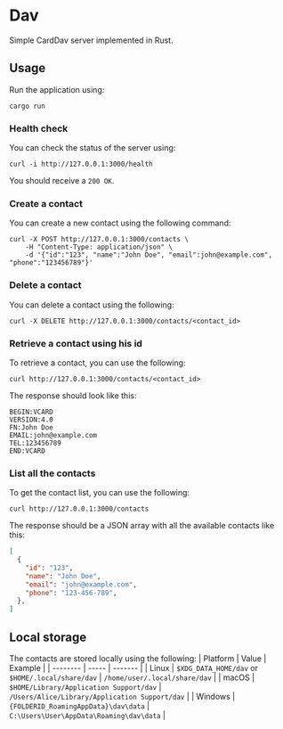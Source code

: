 # Dav

Simple CardDav server implemented in Rust.

## Usage

Run the application using:
```
cargo run
```

### Health check

You can check the status of the server using:
```
curl -i http://127.0.0.1:3000/health
```

You should receive a `200 OK`.

### Create a contact

You can create a new contact using the following command:
```
curl -X POST http://127.0.0.1:3000/contacts \
    -H "Content-Type: application/json" \
    -d '{"id":"123", "name":"John Doe", "email":john@example.com", "phone":"123456789"}'
```

### Delete a contact

You can delete a contact using the following:
```
curl -X DELETE http://127.0.0.1:3000/contacts/<contact_id>
```

### Retrieve a contact using his id

To retrieve a contact, you can use the following:
```
curl http://127.0.0.1:3000/contacts/<contact_id>
```

The response should look like this:
```
BEGIN:VCARD
VERSION:4.0
FN:John Doe
EMAIL:john@example.com
TEL:123456789
END:VCARD
```

### List all the contacts

To get the contact list, you can use the following:
```
curl http://127.0.0.1:3000/contacts
```

The response should be a JSON array with all the available contacts like this:
```json
[
  {
    "id": "123",
    "name": "John Doe",
    "email": "john@example.com",
    "phone": "123-456-789",
  },
]
```

## Local storage

The contacts are stored locally using the following:
| Platform | Value | Example |
| -------- | ----- | ------- |
| Linux | `$XDG_DATA_HOME/dav` or `$HOME/.local/share/dav` | `/home/user/.local/share/dav` |
| macOS | `$HOME/Library/Application Support/dav` | `/Users/Alice/Library/Application Support/dav` |
| Windows | `{FOLDERID_RoamingAppData}\dav\data` | `C:\Users\User\AppData\Roaming\dav\data` |
